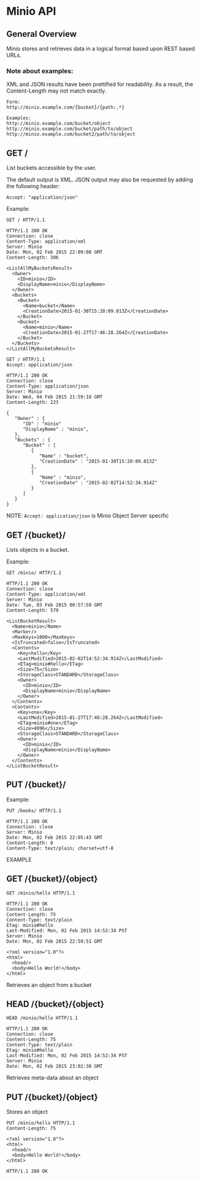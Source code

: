 # Minio API

## General Overview

Minio stores and retrieves data in a logical format based upon REST based URLs.

### Note about examples:

XML and JSON results have been prettified for readability. As a result, the Content-Length may not match exactly.
```
Form:
http://minio.example.com/{bucket}/{path:.*}

Examples:
http://minio.example.com/bucket/object
http://minio.example.com/bucket/path/to/object
http://minio.example.com/bucket2/path/to/object
```

## GET /

List buckets accessible by the user.

The default output is XML. JSON output may also be requested by adding the following header:

```
Accept: "application/json"
```

Example:
```
GET / HTTP/1.1
```
```
HTTP/1.1 200 OK
Connection: close
Content-Type: application/xml
Server: Minio
Date: Mon, 02 Feb 2015 22:09:00 GMT
Content-Length: 306

<ListAllMyBucketsResult>
  <Owner>
    <ID>minio</ID>
    <DisplayName>minio</DisplayName>
  </Owner>
  <Buckets>
    <Bucket>
      <Name>bucket</Name>
      <CreationDate>2015-01-30T15:20:09.013Z</CreationDate>
    </Bucket>
    <Bucket>
      <Name>minio</Name>
      <CreationDate>2015-01-27T17:46:28.264Z</CreationDate>
    </Bucket>
  </Buckets>
</ListAllMyBucketsResult>
```

```
GET / HTTP/1.1
Accept: application/json
```

```
HTTP/1.1 200 OK
Connection: close
Content-Type: application/json
Server: Minio
Date: Wed, 04 Feb 2015 21:59:10 GMT
Content-Length: 223

{
   "Owner" : {
      "ID" : "minio"
      "DisplayName" : "minio",
   },
   "Buckets" : {
      "Bucket" : [
         {
            "Name" : "bucket",
            "CreationDate" : "2015-01-30T15:20:09.013Z"
         },
         {
            "Name" : "minio",
            "CreationDate" : "2015-02-02T14:52:34.914Z"
         }
      ]
   }
}
```

NOTE: ``Accept: application/json`` is Minio Object Server specific

## GET /{bucket}/

Lists objects in a bucket.

Example:
```
GET /minio/ HTTP/1.1
```
```
HTTP/1.1 200 OK
Connection: close
Content-Type: application/xml
Server: Minio
Date: Tue, 03 Feb 2015 00:57:59 GMT
Content-Length: 579

<ListBucketResult>
  <Name>minio</Name>
  <Marker/>
  <MaxKeys>1000</MaxKeys>
  <IsTruncated>false</IsTruncated>
  <Contents>
    <Key>hello</Key>
    <LastModified>2015-02-02T14:52:34.914Z</LastModified>
    <ETag>minio#hello</ETag>
    <Size>75</Size>
    <StorageClass>STANDARD</StorageClass>
    <Owner>
      <ID>minio</ID>
      <DisplayName>minio</DisplayName>
    </Owner>
  </Contents>
  <Contents>
    <Key>one</Key>
    <LastModified>2015-01-27T17:46:28.264Z</LastModified>
    <ETag>minio#one</ETag>
    <Size>4096</Size>
    <StorageClass>STANDARD</StorageClass>
    <Owner>
      <ID>minio</ID>
      <DisplayName>minio</DisplayName>
    </Owner>
  </Contents>
</ListBucketResult>
```

## PUT /{bucket}/

Example:
```
PUT /books/ HTTP/1.1
```
```
HTTP/1.1 200 OK
Connection: close
Server: Minio
Date: Mon, 02 Feb 2015 22:05:43 GMT
Content-Length: 0
Content-Type: text/plain; charset=utf-8
```

EXAMPLE
## GET /{bucket}/{object}

```
GET /minio/hello HTTP/1.1
```
```
HTTP/1.1 200 OK
Connection: close
Content-Length: 75
Content-Type: text/plain
Etag: minio#hello
Last-Modified: Mon, 02 Feb 2015 14:52:34 PST
Server: Minio
Date: Mon, 02 Feb 2015 22:59:51 GMT

<?xml version="1.0"?>
<html>
  <head/>
  <body>Hello World!</body>
</html>
```

Retrieves an object from a bucket

## HEAD /{bucket}/{object}
```
HEAD /minio/hello HTTP/1.1
```
```
HTTP/1.1 200 OK
Connection: close
Content-Length: 75
Content-Type: text/plain
Etag: minio#hello
Last-Modified: Mon, 02 Feb 2015 14:52:34 PST
Server: Minio
Date: Mon, 02 Feb 2015 23:02:30 GMT
```

Retrieves meta-data about an object

## PUT /{bucket}/{object}

Stores an object

```
PUT /minio/hello HTTP/1.1
Content-Length: 75

<?xml version="1.0"?>
<html>
  <head/>
  <body>Hello World!</body>
</html>
```
```
HTTP/1.1 200 OK
```
